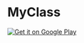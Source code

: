 # MyClass
<a href="https://play.google.com/store/apps/details?id=com.YC2010.jason.myclass" target="_blank">
<img align="middle" alt="Get it on Google Play" src="http://steverichey.github.io/google-play-badge-svg/img/en_get.svg" />
</a>

